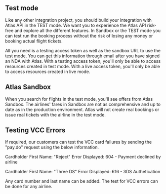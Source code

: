 ## Test mode

Like any other integration project, you should build your integration with Atlas API in the TEST mode. We want you to experience the Atlas API risk-free and explore all the different features. In Sandbox or the TEST mode you can test run the booking process without the risk of losing any money or booking actual flight tickets.

All you need is a testing access token as well as the sandbox URL to use the test mode. You can get this information through email after you have signed an NDA with Atlas. With a testing access token, you'll only be able to access resources created in test mode. With a live access token, you'll only be able to access resources created in live mode.

## Atlas Sandbox

When you search for flights in the test mode, you'll see offers from Atlas Sandbox. The airlines' fares in Sandbox are not as comprehensive and up to date as in the production environment. Atlas will not create real bookings or issue real tickets with the airline in the test mode.

## Testing VCC Errors

If required, our customers can test the VCC card failures by sending the "pay.do" request using the below information.

Cardholder First Name: "Reject"
Error Displayed: 604 - Payment declined by airline

Cardholder First Name: "Three DS"
Error Displayed: 616 - 3DS Authetication

Any card number and last name can be added. The test for VCC errors can be done for any airline.

